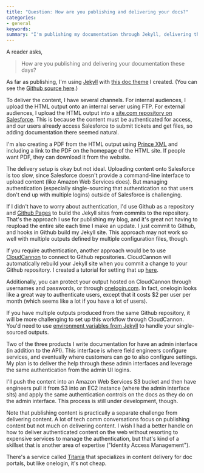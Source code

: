 ```yaml
---
title: "Question: How are you publishing and delivering your docs?"
categories:
- general
keywords:
summary: "I'm publishing my documentation through Jekyll, delivering the content on internal servers for internal customers, and delivering it on Salesforce.com for external customers. I wish I had a better delivery mechanism externally other than Salesforce, but authentication solutions are either complicated or costly."
---
```


A reader asks,

>How are you publishing and delivering your documentation these days?

As far as publishing, I'm using [Jekyll](http://jekyllrb.com) with [this doc theme](http://idratherbewriting.com/documentation-theme-jekyll/) I created. (You can see the [Github source here](https://github.com/tomjohnson1492/documentation-theme-jekyll).)

To deliver the content, I have several channels. For internal audiences, I upload the HTML output onto an internal server using FTP. For external audiences, I upload the HTML output into a [site.com repository on Salesforce](https://help.salesforce.com/HTViewHelpDoc?id=siteforce_overview.htm). This is because the content must be authenticated for access, and our users already access Salesforce to submit tickets and get files, so adding documentation there seemed natural.

I'm also creating a PDF from the HTML output using [Prince XML](http://www.princexml.com/) and including a link to the PDF on the homepage of the HTML site. If people want PDF, they can download it from the website.

The delivery setup is okay but not ideal. Uploading content onto Salesforce is too slow, since Salesforce doesn't provide a command-line interface to upload content (like Amazon Web Services does). But managing authentication (especially single-sourcing that authentication so that users don't end up with multiple logins) outside of Salesforce is challenging.

If I didn't have to worry about authentication, I'd use Github as a repository and [Github Pages](https://pages.github.com/) to build the Jekyll sites from commits to the repository. That's the approach I use for publishing my blog, and it's great not having to reupload the entire site each time I make an update. I just commit to Github, and hooks in Github build my Jekyll site. This approach may not work so well with multiple outputs defined by multiple configuration files, though.

If you require authentication, another approach would be to use [CloudCannon](http://cloudcannon.com) to connect to Github repositories. CloudCannon will automatically rebuild your Jekyll site when you commit a change to your Github repository. I created a tutorial for setting that up [here](http://idratherbewriting.com/learnapidoc/pubapis_static_site_generators.html).

Additionally, you can protect your output hosted on CloudCannon through usernames and passwords, or through [onelogin.com](http://onelogin.com/). In fact, onelogin looks like a great way to authenticate users, except that it costs $2 per user per month (which seems like a lot if you have a lot of users).

If you have multiple outputs produced from the same Github repository, it will be more challenging to set up this workflow through CloudCannon. You'd need to use [environment variables from Jekyll](http://jekyllrb.com/docs/configuration/) to handle your single-sourced outputs.

Two of the three products I write documentation for have an admin interface (in addition to the API). This interface is where field engineers configure services, and eventually where customers can go to also configure settings. My plan is to deliver the help through these admin interfaces and leverage the same authentication from the admin UI logins.

I'll push the content into an Amazon Web Services S3 bucket and then have engineers pull it from S3 into an EC2 instance (where the admin interface sits) and apply the same authentication controls on the docs as they do on the admin interface. This process is still under development, though.

Note that publishing content is practically a separate challenge from delivering content. A lot of tech comm conversations focus on publishing content but not much on delivering content. I wish I had a better handle on how to deliver authenticated content on the web without resorting to expensive services to manage the authentication, but that's kind of a skillset that is another area of expertise ("Identity Access Management").

There's a service called [Titania](http://www.titaniasoftware.com/products/administration_interface.html) that specializes in content delivery for doc portals, but like onelogin, it's not cheap.
